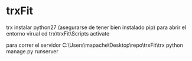 # trxFit
trx
instalar python27 
(asegurarse de tener bien instalado pip)
para abrir el entorno virual 
cd trx\trxFit\Scripts activate

para correr el servidor 
C:\Users\mapache\Desktop\repo\trxFit\trx python manage.py runserver



